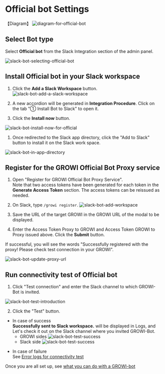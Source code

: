 # Official bot Settings

【Diagram】
![diagram-for-official-bot](/assets/images/slack-bot-outline-official.png)

## Select Bot type

  Select **Official bot** from the Slack Integration section of the admin panel.

  ![slack-bot-selecting-official-bot](/assets/images/slack-bot-selecting-official-bot.png)

## Install Official bot in your Slack workspace

1. Click the **Add a Slack Workspace** button.
  ![slack-bot-add-a-slack-workspace](/assets/images/slack-bot-add-a-slack-workspace.png)

1. A new accordion will be generated in **Integration Procedure**. Click on the tab "① Install Bot to Slack" to open it.

1. Click the **Install now** button.

  ![slack-bot-install-now-for-official](/assets/images/slack-bot-install-now-for-official.png)

1. Once redirected to the Slack app directory, click the "Add to Slack" button to install it on the Slack work space.

![slack-bot-in-app-directory](/assets/images/slack-bot-in-app-directory.png)

## Register for the GROWI Official Bot Proxy service

  1. Open "Register for GROWI Official Bot Proxy Service".  
    Note that two access tokens have been generated for each token in the **Generate Access Token** section.
    The access tokens can be reissued as needed.

  1. On Slack, type `/growi register`.
  ![slack-bot-add-workspace](/assets/images/slack-bot-register-modal.png)

  1. Save the URL of the target GROWI in the GROWI URL of the modal to be displayed.
  1. Enter the Access Token Proxy to GROWI and Access Token GROWI to Proxy issued above.
   Click the **Submit** button.
  
  If successful, you will see the words "Successfully registered with the proxy! Please check test connection in your GROWI".
  
  ![slack-bot-update-proxy-url](/assets/images/slack-bot-successfully-registered-with-proxy.png)

## Run connectivity test of Official bot

1. Click "Test connection" and enter the Slack channel to which GROWI-Bot is invited.
  <!-- TODO: GW-6770 デザインが変わっているため、画像の差し替え-->
  ![slack-bot-test-introduction](/assets/images/slack-bot-test-introduction.png)

2. Click the "Test" button.

- In case of success  
  **Successfully sent to Slack workspace.** will be displayed in Logs, and
  Let's check it out on the Slack channel where you invited GROWI-Bot.
  - GROWI sides
    ![slack-bot-test-success](/assets/images/slack-bot-test-success-official.png)
  - Slack side
    ![slack-bot-test-success](/assets/images/slack-bot-test-success-official-at-slack-app.png)

<!-- TODO: GW-6770 URLが正しく遷移していない（ドキュメント内リンクに遷移しない） -->
- In case of failure  
  See [Error logs for connectivity test](/admin-guide/management-cookbook/slack-integration/#error-logs-for-connectivity-test)

<!-- TODO: GW-6770 URLが正しく遷移していない（ドキュメント内リンクに遷移しない） -->
Once you are all set up, see [what you can do with a GROWI-bot](/admin-guide/management-cookbook/slack-integration/#check-the-connected-growi)
